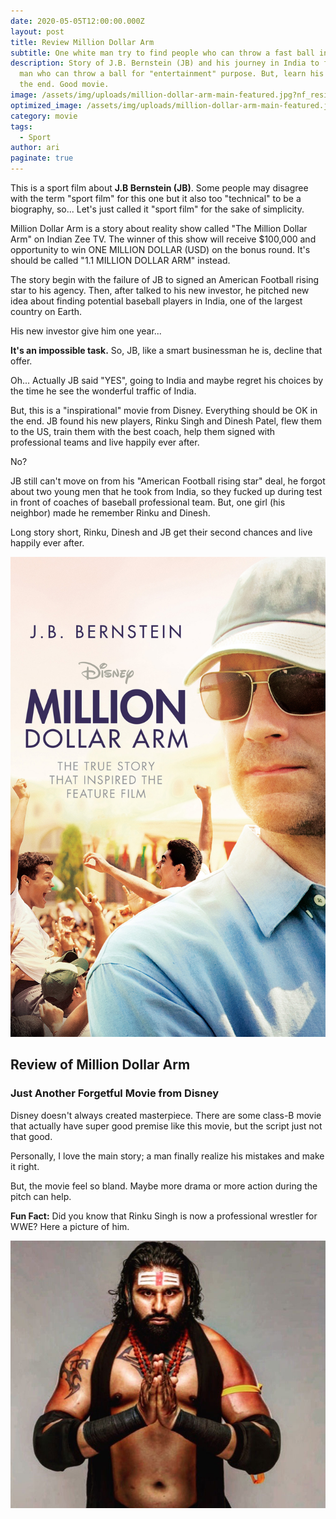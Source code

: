 ```yaml
---
date: 2020-05-05T12:00:00.000Z
layout: post
title: Review Million Dollar Arm
subtitle: One white man try to find people who can throw a fast ball in India.
description: Story of J.B. Bernstein (JB) and his journey in India to find young
  man who can throw a ball for "entertainment" purpose. But, learn his lesson in
  the end. Good movie.
image: /assets/img/uploads/million-dollar-arm-main-featured.jpg?nf_resize=fit&w=760&h=399
optimized_image: /assets/img/uploads/million-dollar-arm-main-featured.jpg?nf_resize=fit&w=380&h=200
category: movie
tags:
  - Sport
author: ari
paginate: true
---
```

This is a sport film about **J.B Bernstein (JB)**. Some people may disagree with the term "sport film" for this one but it also too "technical" to be a biography, so... Let's just called it "sport film" for the sake of simplicity.

Million Dollar Arm is a story about reality show called "The Million Dollar Arm" on Indian Zee TV. The winner of this show will receive $100,000 and opportunity to win ONE MILLION DOLLAR (USD) on the bonus round. It's should be called "1.1 MILLION DOLLAR ARM" instead.

The story begin with the failure of JB to signed an American Football rising star to his agency. Then, after talked to his new investor, he pitched new idea about finding potential baseball players in India, one of the largest country on Earth.

His new investor give him one year...

**It's an impossible task.** So, JB, like a smart businessman he is, decline that offer.

Oh... Actually JB said "YES", going to India and maybe regret his choices by the time he see the wonderful traffic of India.

But, this is a "inspirational" movie from Disney. Everything should be OK in the end. JB found his new players, Rinku Singh and Dinesh Patel, flew them to the US, train them with the best coach, help them signed with professional teams and live happily ever after.

No?

JB still can't move on from his "American Football rising star" deal, he forgot about two young men that he took from India, so they fucked up during test in front of coaches of baseball professional team. But, one girl (his neighbor) made he remember Rinku and Dinesh.

Long story short, Rinku, Dinesh and JB get their second chances and live happily ever after.

![Million Dollar Arm](/assets/img/uploads/million-dollar-arm-poster.jpg)

## Review of Million Dollar Arm

### Just Another Forgetful Movie from Disney

Disney doesn't always created masterpiece. There are some class-B movie that actually have super good premise like this movie, but the script just not that good.

Personally, I love the main story; a man finally realize his mistakes and make it right.

But, the movie feel so bland. Maybe more drama or more action during the pitch can help.

**Fun Fact:** Did you know that Rinku Singh is now a professional wrestler for WWE? Here a picture of him.

![Rinku Singh WWE](/assets/img/uploads/rinku-singh.jpg)
